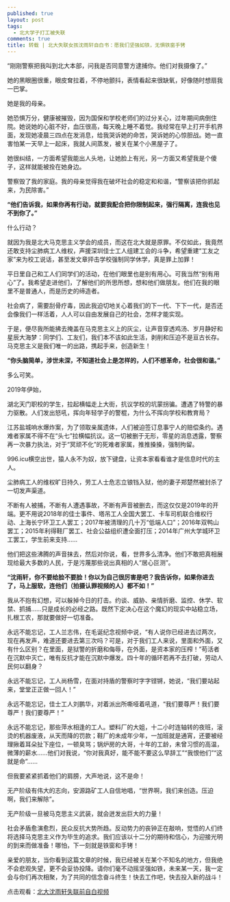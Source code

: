 ```yaml
---
published: true
layout: post
tags:
  - 北大学子打工被失联
comments: true
title: 转载 | 北大失联女孩沈雨轩自白书：愿我们坚强如铁，无惧铁窗手铐
---
```


“刚刚警察把我叫到北大本部，问我是否同意警方逮捕你。他们对我摄像了。” 

她的黑眼圈很重，眼皮耷拉着，不停地颤抖，表情看起来很缺氧，好像随时想扇我一巴掌。 

她是我的母亲。 

她恐惧万分，健康被摧毁，因为国保和学校老师们的过分关心，过年期间病倒住院。她说她的心脏不好，血压很高，每天晚上睡不着觉。我经常在早上打开手机界面，发现她凌晨三四点在发消息，给我哭诉她的命苦，哭诉她的心惊胆战。她一直害怕某一天早上一起床，我就人间蒸发，被关在某个小黑屋子了。 

她很纠结，一方面希望我能出人头地，让她脸上有光，另一方面又希望我是个傻子，这样就能被拴在她身边。 

警察毁了我的家庭。我的母亲觉得我在破坏社会的稳定和和谐，“警察该把你抓起来，为民除害。” 

  

**“他们告诉我，如果你再有行动，就要我配合把你限制起来，强行隔离，连我也见不到你了。”** 

什么行动？  

就因为我是北大马克思主义学会的成员，而这在北大就是原罪。不仅如此，我竟然还敢支持尘肺病工人维权，声援深圳佳士工人组建工会的斗争，希望重建“工友之家”来为校工说话，甚至发文章抨击学校强制同学休学，真是罪上加罪！ 

平日里自己和工人们同学们的活动，在他们眼里也是别有用心。可我当然“别有用心”了。我希望走进他们，了解他们的所思所想，想和他们做朋友。他们在我的眼里不是普通人，而是历史的缔造者。 

社会病了，需要刮骨疗毒，因此我迫切地关心着我们的下一代、下下一代，是否还会像我们一样活着，人人可以自由发展自己的社会，怎样才能实现。 

于是，便尽我所能拂去掩盖在马克思主义上的灰尘，让声音穿透鸡汤、岁月静好和星辰大海梦：同学们、工友们，我们本不该如此生活，剥削和压迫不是亘古长存。马克思主义是我们唯一的出路，携起手来，创造新生！ 


**“你头脑简单，涉世未深，不知道社会上是怎样的，人们不想革命，社会很和谐。”** 

多么可笑。 

2019年伊始， 

湖北天门职校的学生，拉起横幅走上大街，抗议学校的坑蒙拐骗。遭遇了特警的暴力驱散。人们发出怒吼，挥向年轻学子的警棍，为什么不挥向学校和教育局？ 

江苏盐城响水爆炸案，为了领取亲属遗体，人们被迫签订息事宁人的赔偿条约。遇难者家属不得不在“头七”拉横幅抗议。这一切被删于无形，零星的消息透露，警察再一次暴力执法，对于“冥顽不化”的死难者家属，推推搡搡，强制拘留。 

996.icu横空出世，猿人永不为奴，放下键盘，让资本家看看谁才是信息时代的主人。 

尘肺病工人的维权旷日持久，劳工人士危志立锒铛入狱，他的妻子郑楚然被封杀了一切发声渠道。 

不断有人被捕，不断有人遭遇事故，不断有声音被删去，而这仅仅是2019年的开端。更不用说2018年的佳士事件、塔吊工人全国大罢工、卡车司机联合维权行动、上海长宁环卫工人罢工；2017年被清理的几十万“低端人口”；2016年双鸭山罢工；2015年利得鞋厂罢工、社会公益组织遭全面打压；2014年广州大学城环卫工罢工，学生前来支持…… 

他们把这些沸腾的声音抹去，然后对你说，看，世界多么清净。他们不敢把真相展现给最大多数的人民，于是污蔑那些说出真相的人“居心叵测”。 

**“沈雨轩，你不要给脸不要脸！你以为自己很厉害是吧？我告诉你，如果你进去了，马上服软，连他们（拍摄认罪视频的人）都不如！”** 

我从不抱有幻想，可以躲掉今日的打击。约谈、威胁、亲情折磨、监控、休学、软禁、抓捕……只是成长的必经之路。既然下定决心在这个魔幻的现实中站稳立场，扎根工农，那就要做好一切准备。 

永远不能忘记，工人兰志伟，在毛诞纪念视频中说，“有人说你已经进去过两次，现在再发声，难道还要进去第三次吗？可是，对于我们工人来说，里面和外面，又有什么区别？在里面，是狱警的折磨和侮辱，在外面，是资本家的压榨！”苟活者在沉默中灭亡，唯有反抗才能在沉默中爆发。四十年的循环若再不去打破，劳动人民何以翻身？ 

永远不能忘记，工人尚杨雪，在面对持盾的警察时字字铿锵，她说，“我们要站起来，堂堂正正做一回人！” 

永远不能忘记，佳士工人刘鹏华，对着派出所嘶哑着吼道，“我们要尊严！我们要尊严！我们要尊严！” 

永远不能忘记，那些萍水相逢的工人。塑料厂的大姐，十二小时连轴转的夜班，滚烫的机器废液，从天而降的罚款；鞋厂的未成年少年，一加班就是通宵，还要被经理揪着耳朵扯下座位，一顿臭骂；锅炉房的大哥，十年的工龄，未曾习惯的高温，微薄的薪水……他们对我说，“你对我真好，能不能不要这么早辞工”“我恨他们”“这就是命”…… 

但我要紧紧抓着他们的肩膀，大声地说，这不是命！ 

无产阶级有伟大的志向，安源路矿工人自信地唱，“世界啊，我们来创造。压迫啊，我们来解除”。 

无产阶级一旦被马克思主义武装，就会迸发出巨大的力量！

  

社会矛盾愈演愈烈，民众反抗大势所趋。反动势力的丧钟正在敲响，觉悟的人们终将选择马克思主义作为毕生的追求。我们应该以十二分的期待和信心，为迎接光明的到来而做准备！哪怕，下一刻就是铁窗和手铐！ 

  

亲爱的朋友，当你看到这篇文章的时候，我已经被关在某个不知名的地方，但我绝不会悲观失望，更不会妥协投降。请你们毫不动摇坚强如铁，未来某一天，我一定会与你们再次相聚，为了共同的信念奋斗终生！快去工作吧，快去投入新的战斗！ 

点击观看：[北大沈雨轩失联前自白视频][1]


  [1]: https://od-24.wistia.com/medias/wlg4tvbp98
